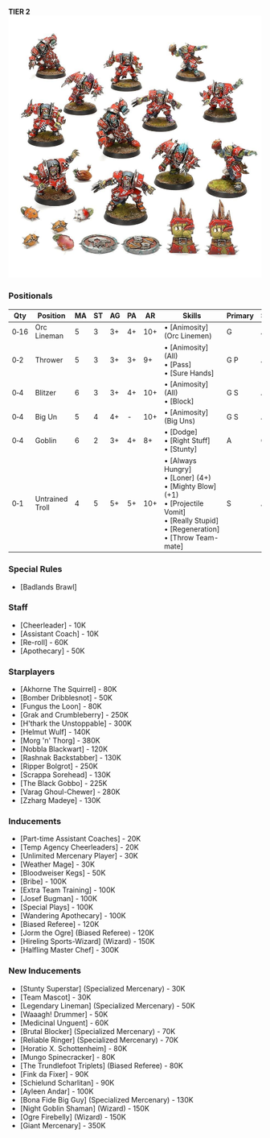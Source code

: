 ﻿**TIER 2**
![](../media/teams/BBOrcTeamLead.jpg)

### Positionals

| Qty  | Position        | MA | ST | AG | PA | AR | Skills                                                                                                                                                       | Primary | Secondary | Cost |
| ---- | --------------- | - | - | -- | - | -- | ------------------------------------------------------------------------------------------------------------------------------------------------------------ | ------- | --------- | ---- |
| 0‑16 | Orc Lineman     | 5 | 3 | 3+ | 4+ | 10+ | • [Animosity] (Orc Linemen)                                                                                                                                    | G       | A S       | 50K  |
| 0‑2  | Thrower         | 5 | 3 | 3+ | 3+ | 9+  | • [Animosity] (All)<br /> • [Pass] <br /> • [Sure Hands]                                                                                                          | G P     | A S       | 65K  |
| 0‑4  | Blitzer         | 6 | 3 | 3+ | 4+ | 10+ | • [Animosity] (All)<br /> • [Block]                                                                                                                              | G S     | A P       | 80K  |
| 0‑4  | Big Un          | 5 | 4 | 4+ | - | 10+ | • [Animosity] (Big Uns)                                                                                                                                        | G S     | A         | 90K  |
| 0‑4  | Goblin          | 6 | 2 | 3+ | 4+ | 8+  | • [Dodge]<br /> • [Right Stuff] <br /> • [Stunty]                                                                                                                  | A       | G S       | 40K  |
| 0‑1  | Untrained Troll | 4 | 5 | 5+ | 5+ | 10+ | • [Always Hungry]<br /> • [Loner] (4+) <br /> • [Mighty Blow] (+1) <br /> • [Projectile Vomit] <br /> • [Really Stupid] <br /> • [Regeneration] <br /> • [Throw Team-mate] | S       | A G P     | 115K |

### Special Rules

* [Badlands Brawl]

### Staff

* [Cheerleader] - 10K
* [Assistant Coach] - 10K
* [Re-roll] - 60K
* [Apothecary]  - 50K

### Starplayers

* [Akhorne The Squirrel] - 80K
* [Bomber Dribblesnot] - 50K
* [Fungus the Loon] - 80K
* [Grak and Crumbleberry] - 250K
* [H'thark the Unstoppable] - 300K
* [Helmut Wulf] - 140K
* [Morg 'n' Thorg] - 380K
* [Nobbla Blackwart] - 120K
* [Rashnak Backstabber] - 130K
* [Ripper Bolgrot] - 250K
* [Scrappa Sorehead] - 130K
* [The Black Gobbo] - 225K
* [Varag Ghoul-Chewer] - 280K
* [Zzharg Madeye] - 130K

### Inducements

* [Part-time Assistant Coaches] - 20K
* [Temp Agency Cheerleaders] - 20K
* [Unlimited Mercenary Player] - 30K
* [Weather Mage] - 30K
* [Bloodweiser Kegs] - 50K
* [Bribe] - 100K
* [Extra Team Training] - 100K
* [Josef Bugman] - 100K
* [Special Plays] - 100K
* [Wandering Apothecary] - 100K
* [Biased Referee] - 120K
* [Jorm the Ogre] (Biased Referee) - 120K
* [Hireling Sports-Wizard] (Wizard) - 150K
* [Halfling Master Chef] - 300K

### New Inducements

* [Stunty Superstar] (Specialized Mercenary) - 30K
* [Team Mascot] - 30K
* [Legendary Lineman] (Specialized Mercenary) - 50K
* [Waaagh! Drummer] - 50K
* [Medicinal Unguent] - 60K
* [Brutal Blocker] (Specialized Mercenary) - 70K
* [Reliable Ringer] (Specialized Mercenary) - 70K
* [Horatio X. Schottenheim] - 80K
* [Mungo Spinecracker] - 80K
* [The Trundlefoot Triplets] (Biased Referee) - 80K
* [Fink da Fixer] - 90K
* [Schielund Scharlitan] - 90K
* [Ayleen Andar] - 100K
* [Bona Fide Big Guy] (Specialized Mercenary) - 130K
* [Night Goblin Shaman] (Wizard) - 150K
* [Ogre Firebelly] (Wizard) - 150K
* [Giant Mercenary] - 350K
